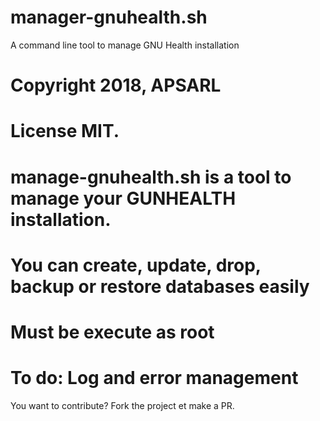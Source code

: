 # manager-gnuhealth.sh
A command line tool to manage GNU Health installation

# Copyright 2018, APSARL
# License MIT.

# manage-gnuhealth.sh is a tool to manage your GUNHEALTH installation.
# You can create, update, drop, backup or restore databases easily
# Must be execute as root

# To do: Log and error management

You want to contribute? Fork the project et make a PR.
